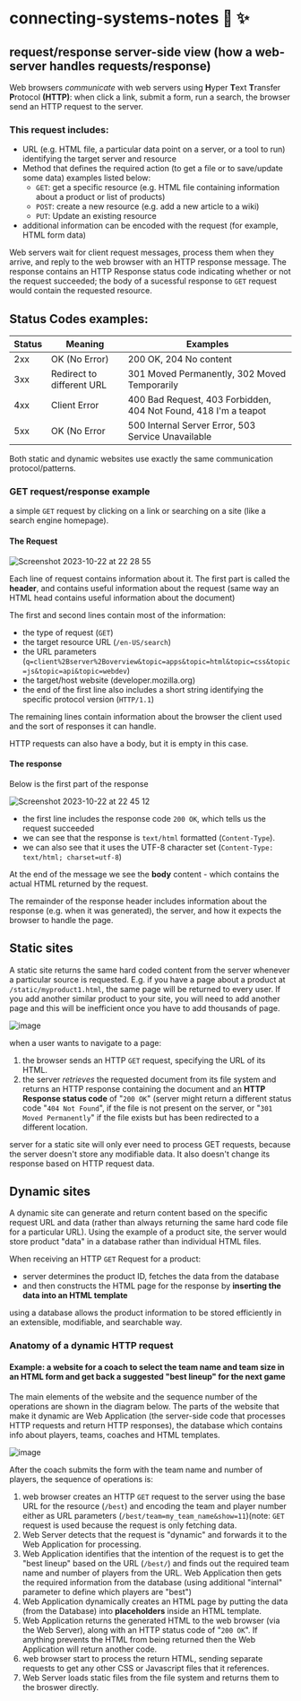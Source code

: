 # connecting-systems-notes 💯 ✨
## request/response server-side view (how a web-server handles requests/response) 

Web browsers *communicate* with web servers using **H**yper **T**ext **T**ransfer **P**rotocol **(HTTP)**:
when click a link, submit a form, run a search, the browser send an HTTP request to the server.

### This request includes:
* URL (e.g. HTML file, a particular data point on a server, or a tool to run) identifying the target server and resource
* Method that defines the required action (to get a file or to save/update some data) examples listed below:
  * `GET`: get a specific resource (e.g. HTML file containing information about a product or list of products)
  * `POST`: create a new resource (e.g. add a new article to a wiki)
  * `PUT`: Update an existing resource
* additional information can be encoded with the request (for example, HTML form data)

Web servers wait for client request messages, process them when they arrive, and reply to the web browser with an HTTP response message. The response contains an HTTP Response status code indicating whether or not the request succeeded; the body of a sucessful response to `GET` request would contain the requested resource.

## Status Codes examples:
Status | Meaning | Examples
------------ | ------------- | -------------
2xx | OK (No Error) | 200 OK, 204 No content
3xx | Redirect to different URL | 301 Moved Permanently, 302 Moved Temporarily
4xx | Client Error | 400 Bad Request, 403 Forbidden, 404 Not Found, 418 I'm a teapot
5xx | OK (No Error | 500 Internal Server Error, 503 Service Unavailable

Both static and dynamic websites use exactly the same communication protocol/patterns.

### GET request/response example 
a simple `GET` request by clicking on a link or searching on a site (like a search engine homepage). 

#### The Request
![Screenshot 2023-10-22 at 22 28 55](https://github.com/sone9545/networking-notes/assets/146074161/07d2c9a7-791a-4379-8fde-fece8e3b99f1)

Each line of request contains information about it. The first part is called the **header**, and contains useful information about the request (same way an HTML head contains useful information about the document)

The first and second lines contain most of the information:
* the type of request (`GET`)
* the target resource URL (`/en-US/search`)
* the URL parameters (`q=client%2Bserver%2Boverview&topic=apps&topic=html&topic=css&topic=js&topic=api&topic=webdev`)
* the target/host website (developer.mozilla.org)
* the end of the first line also includes a short string identifying the specific protocol version (`HTTP/1.1`)

The remaining lines contain information about the browser the client used and the sort of responses it can handle.

HTTP requests can also have a body, but it is empty in this case.

#### The response 
Below is the first part of the response

![Screenshot 2023-10-22 at 22 45 12](https://github.com/sone9545/networking-notes/assets/146074161/12742fd3-987c-480a-bcff-64260525a1cf)

* the first line includes the response code `200 OK`, which tells us the request succeeded
* we can see that the response is `text/html` formatted (`Content-Type`).
* we can also see that it uses the UTF-8 character set (`Content-Type: text/html; charset=utf-8`)

At the end of the message we see the **body** content - which contains the actual HTML returned by the request.

The remainder of the response header includes information about the response (e.g. when it was generated), the server, and how it expects the browser to handle the page. 

## Static sites
A static site returns the same hard coded content from the server whenever a particular source is requested. E.g. if you have a page about a product at `/static/myproduct1.html`, the same page will be returned to every user. If you add another similar product to your site, you will need to add another page and this will be inefficient once you have to add thousands of page.

![image](https://developer.mozilla.org/en-US/docs/Learn/Server-side/First_steps/Client-Server_overview/basic_static_app_server.png)

when a user wants to navigate to a page:
1. the browser sends an HTTP `GET` request, specifying the URL of its HTML.
2. the server *retrieves* the requested document from its file system and returns an HTTP response containing the document and an **HTTP Response status code** of "`200 OK`" (server might return a different status code "`404 Not Found`", if the file is not present on the server, or "`301 Moved Permanently`" if the file exists but has been redirected to a different location.

server for a static site will only ever need to process GET requests, because the server doesn't store any modifiable data. It also doesn't change its response based on HTTP request data.

## Dynamic sites
A dynamic site can generate and return content based on the specific request URL and data (rather than always returning the same hard code file for a particular URL). Using the example of a product site, the server would store product "data" in a database rather than individual HTML files.

When receiving an HTTP `GET` Request for a product:
- server determines the product ID, fetches the data from the database
- and then constructs the HTML page for the response by **inserting the data into an HTML template**

using a database allows the product information to be stored efficiently in an extensible, modifiable, and searchable way.

### Anatomy of a dynamic HTTP request
#### Example: a website for a coach to select the team name and team size in an HTML form and get back a suggested "best lineup" for the next game

The main elements of the website and the sequence number of the operations are shown in the diagram below. The parts of the website that make it dynamic are Web Application (the server-side code that processes HTTP requests and return HTTP responses), the database which contains info about players, teams, coaches and HTML templates.


![image](https://developer.mozilla.org/en-US/docs/Learn/Server-side/First_steps/Client-Server_overview/web_application_with_html_and_steps.png)

After the coach submits the form with the team name and number of players, the sequence of operations is:
1. web browser creates an HTTP `GET` request to the server using the base URL for the resource (`/best`) and encoding the team and player number either as URL parameters (`/best/team=my_team_name&show=11`)(note: `GET` request is used because the request is only fetching data.
2. Web Server detects that the request is "dynamic" and forwards it to the Web Application for processing.
3. Web Application identifies that the intention of the request is to get the "best lineup" based on the URL (`/best/`) and finds out the required team name and number of players from the URL. Web Application then gets the required information from the database (using additional "internal" parameter to define which players are "best")
4. Web Application dynamically creates an HTML page by putting the data (from the Database) into **placeholders** inside an HTML template.
5. Web Application returns the generated HTML to the web browser (via the Web Server), along with an HTTP status code of "`200 OK`". If anything prevents the HTML from being returned then the Web Application will return another code.
6. web browser start to process the return HTML, sending separate requests to get any other CSS or Javascript files that it references.
7. Web Server loads static files from the file system and returns them to the broswer directly. 
